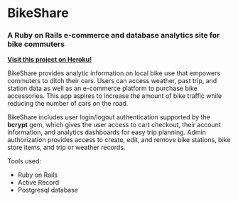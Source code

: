 # BikeShare
### A Ruby on Rails e-commerce and database analytics site for bike commuters
[__Visit this project on Heroku!__](https://desolate-shore-75261.herokuapp.com/)

BikeShare provides analytic information on local bike use that empowers commuters to ditch their cars. Users can access weather, past trip, and station data as well as an e-commerce platform to purchase bike accessories. This app aspires to increase the amount of bike traffic while reducing the number of cars on the road.

BikeShare includes user login/logout authentication supported by the __bcrypt__ gem, which gives the user access to cart checkout, their account information, and analytics dashboards for easy trip planning. Admin authorization provides access to create, edit, and remove bike stations, bike store items, and trip or weather records. 

Tools used:
* Ruby on Rails
* Active Record
* Postgresql database
